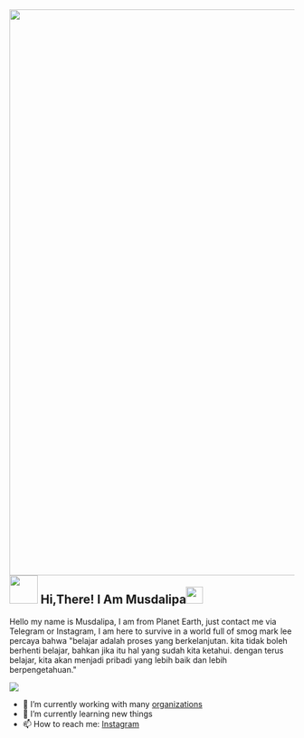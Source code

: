 <h2> <img src="https://i.pinimg.com/originals/b9/7d/c2/b97dc288d71e7938c1ce8b7faacdc9ac.gif" width="1000" /> 
<br> <img src="https://user-images.githubusercontent.com/62280849/128853969-84ff61d3-28c0-418d-9946-341ea61c7dce.gif" width="50" center > Hi,There!  I Am Musdalipa<img src="https://miro.medium.com/v2/resize:fit:1000/1*ZXQifyIny_o2bFmz1BBz3A.gif" width="30" /> </h2>

Hello my name is Musdalipa, I am from Planet Earth, just contact me via Telegram or Instagram,
I am here to survive in a world full of  smog
mark lee percaya bahwa "belajar adalah proses yang berkelanjutan. kita tidak boleh berhenti belajar, bahkan jika itu hal yang sudah kita ketahui. dengan terus belajar, kita akan menjadi pribadi yang lebih baik dan lebih berpengetahuan."

<img src="https://github.com/MishManners/MishManners/blob/master/MishManners%20Room%20animated.gif">

- 🔭 I’m currently working with many [organizations](https://coconut.or.id/contact)
- 🌱 I’m currently learning new things
- 📫 How to reach me: [Instagram](https://www.instagram.com/musdlpa_13/)
